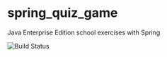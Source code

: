 # spring_quiz_game
Java Enterprise Edition school exercises with Spring

<!--- Travis CI build status banner -->
![Build Status](https://travis-ci.org/perness/spring_quiz_game.svg?branch=master)